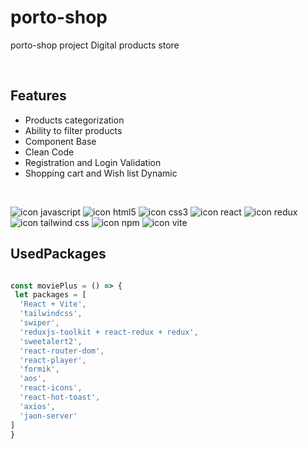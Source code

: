 # porto-shop

porto-shop project Digital products store

<br />

## Features
  - Products categorization
  - Ability to filter products
  - Component Base
  - Clean Code
  - Registration and Login Validation
  - Shopping cart and Wish list Dynamic

<br />

![icon javascript](https://img.shields.io/badge/JavaScript-323330?style=for-the-badge&logo=javascript&logoColor=F7DF1E)
![icon html5](https://img.shields.io/badge/HTML5-E34F26?style=for-the-badge&logo=html5&logoColor=white)
![icon css3](https://img.shields.io/badge/CSS3-1572B6?style=for-the-badge&logo=css3&logoColor=white)
![icon react](https://img.shields.io/badge/React-20232A?style=for-the-badge&logo=react&logoColor=61DAFB)
![icon redux](https://img.shields.io/badge/Redux-593D88?style=for-the-badge&logo=redux&logoColor=white)
![icon tailwind css](https://img.shields.io/badge/Tailwind_CSS-38B2AC?style=for-the-badge&logo=tailwind-css&logoColor=white)
![icon npm](https://img.shields.io/badge/npm-CB3837?style=for-the-badge&logo=npm&logoColor=white)
![icon vite](https://img.shields.io/badge/Vite-B73BFE?style=for-the-badge&logo=vite&logoColor=FFD62E)

## UsedPackages

```javascript

const moviePlus = () => {
 let packages = [
  'React + Vite',
  'tailwindcss',
  'swiper',
  'reduxjs-toolkit + react-redux + redux',
  'sweetalert2',
  'react-router-dom',
  'react-player',
  'formik',
  'aos',
  'react-icons',
  'react-hot-toast',
  'axios',
  'jaon-server'
]
}
```

